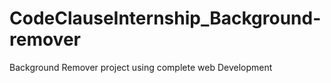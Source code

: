 # CodeClauseInternship_Background-remover
Background Remover project using complete web Development
